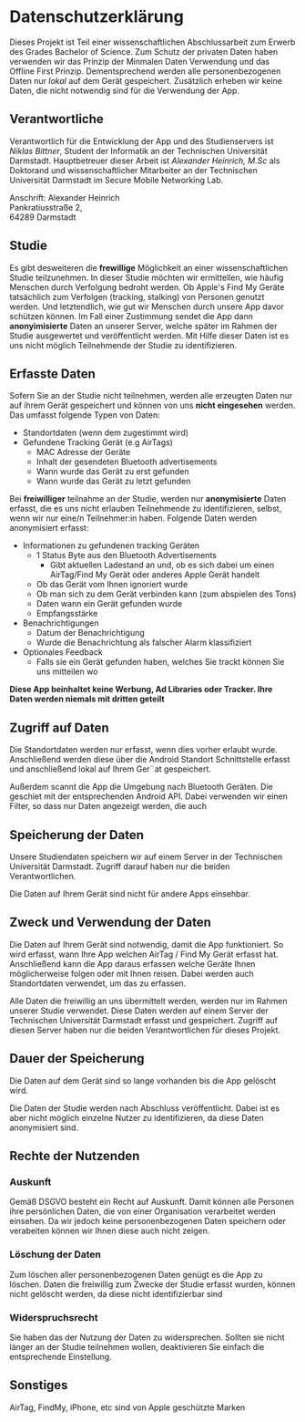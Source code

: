 # Datenschutzerklärung

Dieses Projekt ist Teil einer wissenschaftlichen Abschlussarbeit zum Erwerb des Grades Bachelor of Science. Zum Schutz der privaten Daten haben verwenden wir das Prinzip der Minmalen Daten Verwendung und das Offline First Prinzip. Dementsprechend werden alle personenbezogenen Daten nur *lokal* auf dem Gerät gespeichert. Zusätzlich erheben wir keine Daten, die nicht notwendig sind für die Verwendung der App. 


## Verantwortliche 
Verantwortlich für die Entwicklung der App und des Studienservers ist *Niklas Bittner*, Student der Informatik an der Technischen Universität Darmstadt. 
Hauptbetreuer dieser Arbeit ist *Alexander Heinrich, M.Sc* als Doktorand und wissenschaftlicher Mitarbeiter an der Technischen Universität Darmstadt im Secure Mobile Networking Lab. 

Anschrift: 
Alexander Heinrich <br>
Pankratiusstraße 2, <br>
64289 Darmstadt 

## Studie 
Es gibt desweiteren die **frewillige** Möglichkeit an einer wissenschaftlichen Studie teilzunehmen. 
In dieser Studie möchten wir ermittellen, wie häufig Menschen durch Verfolgung bedroht werden. Ob Apple's Find My Geräte tatsächlich zum Verfolgen (tracking, stalking) von Personen genutzt werden. 
Und letztendlich, wie gut wir Menschen durch unsere App davor schützen können. 
Im Fall einer Zustimmung sendet die App dann **anonyimisierte** Daten an unserer Server, welche später im Rahmen der Studie ausgewertet und veröffentlicht werden. Mit Hilfe dieser Daten ist es uns nicht möglich Teilnehmende der Studie zu identifizieren. 



## Erfasste Daten 
Sofern Sie an der Studie nicht teilnehmen, werden alle erzeugten Daten nur auf ihrem Gerät gespeichert und können von uns **nicht eingesehen** werden. 
Das umfasst folgende Typen von Daten: 

* Standortdaten (wenn dem zugestimmt wird)
* Gefundene Tracking Gerät (e.g AirTags)
  * MAC Adresse der Geräte 
  * Inhalt der gesendeten Bluetooth advertisements 
  * Wann wurde das Gerät zu erst gefunden 
  * Wann wurde das Gerät zu letzt gefunden 


Bei **freiwilliger** teilnahme an der Studie, werden nur **anonymisierte** Daten erfasst, die es uns nicht erlauben Teilnehmende zu identifizieren, selbst, wenn wir nur eine/n Teilnehmer:in haben. 
Folgende Daten werden anonymisiert erfasst:
* Informationen zu gefundenen tracking Geräten 
  * 1 Status Byte aus den Bluetooth Advertisements 
    * Gibt aktuellen Ladestand an und, ob es sich dabei um einen AirTag/Find My Gerät oder anderes Apple Gerät handelt 
  * Ob das Gerät vom Ihnen ignoriert wurde 
  * Ob man sich zu dem Gerät verbinden kann (zum abspielen des Tons)
  * Daten wann ein Gerät gefunden wurde 
  * Empfangsstärke 
* Benachrichtigungen 
  * Datum der Benachrichtigung 
  * Wurde die Benachrichtung als falscher Alarm klassifiziert
* Optionales Feedback
  * Falls sie ein Gerät gefunden haben, welches Sie trackt können Sie uns mitteilen wo


**Diese App beinhaltet keine Werbung, Ad Libraries oder Tracker. Ihre Daten werden niemals mit dritten geteilt**

## Zugriff auf Daten 

Die Standortdaten werden nur erfasst, wenn dies vorher erlaubt wurde. Anschließend werden diese über die Android Standort Schnittstelle erfasst und anschließend lokal auf Ihrem Ger¨at gespeichert. 

Außerdem scannt die App die Umgebung nach Bluetooth Geräten. Die geschiet mit der entsprechenden Android API. Dabei verwenden wir einen Filter, so dass nur Daten angezeigt werden, die auch 

## Speicherung der Daten 

Unsere Studiendaten speichern wir auf einem Server in der Technischen Universität Darmstadt. Zugriff darauf haben nur die beiden Verantwortlichen. 

Die Daten auf Ihrem Gerät sind nicht für andere Apps einsehbar. 

## Zweck und Verwendung der Daten

Die Daten auf Ihrem Gerät sind notwendig, damit die App funktioniert. So wird erfasst, wann Ihre App welchen AirTag / Find My Gerät erfasst hat. 
Anschließend kann die App daraus erfassen welche Geräte Ihnen möglicherweise folgen oder mit Ihnen reisen. Dabei werden auch Standortdaten verwendet, um das zu erfassen. 

Alle Daten die freiwillig an uns übermittelt werden, werden nur im Rahmen unserer Studie verwendet. Diese Daten werden auf einem Server der Technischen Universität Darmstadt erfasst und gespeichert. Zugriff auf diesen Server haben nur die beiden Verantwortlichen für dieses Projekt. 

## Dauer der Speicherung 

Die Daten auf dem Gerät sind so lange vorhanden bis die App gelöscht wird. 

Die Daten der Studie werden nach Abschluss veröffentlicht. Dabei ist es aber nicht möglich einzelne Nutzer zu identifizieren, da diese Daten anonymisiert sind.  

## Rechte der Nutzenden 

### Auskunft 
Gemäß DSGVO besteht ein Recht auf Auskunft. Damit können alle Personen ihre persönlichen Daten, die von einer Organisation verarbeitet werden einsehen. 
Da wir jedoch keine personenbezogenen Daten speichern oder verabeiten können wir Ihnen diese auch nicht zeigen. 

### Löschung der Daten 
Zum löschen aller personenbezogenen Daten genügt es die App zu löschen. 
Daten die freiwillig zum Zwecke der Studie erfasst wurden, können nicht gelöscht werden, da diese nicht identifizierbar sind 

### Widerspruchsrecht 
Sie haben das der Nutzung der Daten zu widersprechen. Sollten sie nicht länger an der Studie teilnehmen wollen, deaktivieren Sie einfach die entsprechende Einstellung. 

## Sonstiges 
AirTag, FindMy, iPhone, etc sind von Apple geschützte Marken 

